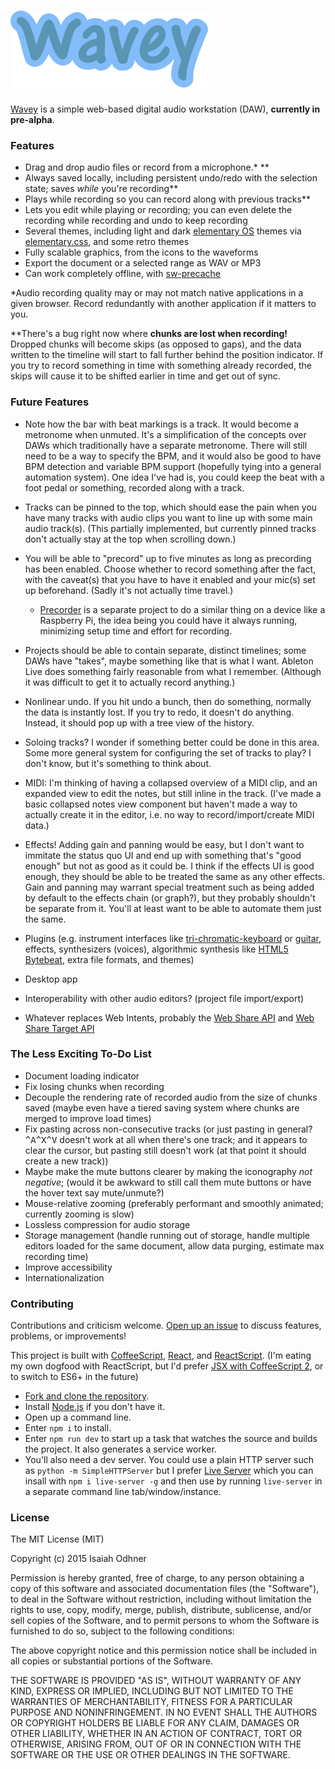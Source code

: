 
# [![Wavey](images/wavey-logotype.png)][app]

[Wavey][app] is a simple web-based digital audio workstation (DAW), **currently in pre-alpha**.

### Features

* Drag and drop audio files or record from a microphone.\* \*\*
* Always saved locally, including persistent undo/redo with the selection state; saves *while* you're recording\*\*
* Plays while recording so you can record along with previous tracks\*\*
* Lets you edit while playing or recording; you can even delete the recording while recording and undo to keep recording
* Several themes, including light and dark [elementary OS][] themes via [elementary.css][], and some retro themes
* Fully scalable graphics, from the icons to the waveforms
* Export the document or a selected range as WAV or MP3
* Can work completely offline, with [sw-precache][]

\*Audio recording quality may or may not match native applications in a given browser.
Record redundantly with another application if it matters to you.

\*\*There's a bug right now where **chunks are lost when recording!**
Dropped chunks will become skips (as opposed to gaps),
and the data written to the timeline will start to fall further behind the position indicator.
If you try to record something in time with something already recorded,
the skips will cause it to be shifted earlier in time and get out of sync.


### Future Features

* Note how the bar with beat markings is a track. It would become a metronome when unmuted.
It's a simplification of the concepts over DAWs which traditionally have a separate metronome.
There will still need to be a way to specify the BPM, and
it would also be good to have BPM detection and
variable BPM support (hopefully tying into a general automation system).
One idea I've had is, you could keep the beat with a foot pedal or something,
recorded along with a track.

* Tracks can be pinned to the top,
which should ease the pain when you have many tracks with audio clips
you want to line up with some main audio track(s).
(This partially implemented, but currently pinned tracks don't actually stay at the top when scrolling down.)

* You will be able to "precord" up to five minutes as long as precording has been enabled.
Choose whether to record something after the fact,
with the caveat(s) that you have to have it enabled and your mic(s) set up beforehand.
(Sadly it's not actually time travel.)
	* [Precorder][] is a separate project to do a similar thing
	on a device like a Raspberry Pi,
	the idea being you could have it always running,
	minimizing setup time and effort for recording.

* Projects should be able to contain separate, distinct timelines;
some DAWs have "takes", maybe something like that is what I want.
Ableton Live does something fairly reasonable from what I remember.
(Although it was difficult to get it to actually record anything.)

* Nonlinear undo.
If you hit undo a bunch, then do something, normally the data is instantly lost.
If you try to redo, it doesn't do anything.
Instead, it should pop up with a tree view of the history.

* Soloing tracks? I wonder if something better could be done in this area.
Some more general system for configuring the set of tracks to play?
I don't know, but it's something to think about.

* MIDI: I'm thinking of having a collapsed overview of a MIDI clip,
and an expanded view to edit the notes, but still inline in the track.
(I've made a basic collapsed notes view component but haven't made a way to actually create it in the editor,
i.e. no way to record/import/create MIDI data.)

* Effects!
Adding gain and panning would be easy,
but I don't want to immitate the status quo UI
and end up with something that's "good enough" but not as good as it could be.
I think if the effects UI is good enough, they should be able to be treated the same as any other effects.
Gain and panning may warrant special treatment
such as being added by default to the effects chain (or graph?),
but they probably shouldn't be separate from it.
You'll at least want to be able to automate them just the same.

* Plugins
(e.g. instrument interfaces like
[tri-chromatic-keyboard](https://github.com/1j01/tri-chromatic-keyboard) or
[guitar](https://github.com/1j01/guitar),
effects,
synthesizers (voices),
algorithmic synthesis like [HTML5 Bytebeat](http://greggman.com/downloads/examples/html5bytebeat/html5bytebeat.html),
extra file formats,
and themes)

* Desktop app

* Interoperability with other audio editors? (project file import/export)

* Whatever replaces Web Intents, probably the [Web Share API](https://github.com/WICG/web-share) and [Web Share Target API](https://github.com/WICG/web-share-target)


### The Less Exciting To-Do List

* Document loading indicator
* Fix losing chunks when recording
* Decouple the rendering rate of recorded audio from the size of chunks saved
(maybe even have a tiered saving system where chunks are merged to improve load times)
* Fix pasting across non-consecutive tracks
(or just pasting in general? <kbd>^A^X^V</kbd> doesn't work at all when there's one track;
and it appears to clear the cursor, but pasting still doesn't work (at that point it should create a new track))
* Maybe make the mute buttons clearer by making the iconography *not negative*;
(would it be awkward to still call them mute buttons or have the hover text say mute/unmute?)
* Mouse-relative zooming (preferably performant and smoothly animated; currently zooming is slow)
* Lossless compression for audio storage
* Storage management (handle running out of storage, handle multiple editors loaded for the same document, allow data purging, estimate max recording time)
* Improve accessibility
* Internationalization


### Contributing

Contributions and criticism welcome.
[Open up an issue][new issue] to discuss features, problems, or improvements!

This project is built with [CoffeeScript][], [React][], and [ReactScript][].
(I'm eating my own dogfood with ReactScript,
but I'd prefer [JSX with CoffeeScript 2](http://coffeescript.org/v2/#jsx),
or to switch to ES6+ in the future)

* [Fork and clone the repository](https://guides.github.com/activities/forking/).
* Install [Node.js](https://nodejs.org/en/) if you don't have it.
* Open up a command line.
* Enter `npm i` to install.
* Enter `npm run dev`
to start up a task that watches the source and builds the project.
It also generates a service worker.
* You'll also need a dev server.
You could use a plain HTTP server such as `python -m SimpleHTTPServer`
but I prefer [Live Server](https://github.com/tapio/live-server) which you can insall with `npm i live-server -g`
and then use by running `live-server` in a separate command line tab/window/instance.


### License

The MIT License (MIT)

Copyright (c) 2015 Isaiah Odhner

Permission is hereby granted, free of charge, to any person obtaining a copy
of this software and associated documentation files (the "Software"), to deal
in the Software without restriction, including without limitation the rights
to use, copy, modify, merge, publish, distribute, sublicense, and/or sell
copies of the Software, and to permit persons to whom the Software is
furnished to do so, subject to the following conditions:

The above copyright notice and this permission notice shall be included in all
copies or substantial portions of the Software.

THE SOFTWARE IS PROVIDED "AS IS", WITHOUT WARRANTY OF ANY KIND, EXPRESS OR
IMPLIED, INCLUDING BUT NOT LIMITED TO THE WARRANTIES OF MERCHANTABILITY,
FITNESS FOR A PARTICULAR PURPOSE AND NONINFRINGEMENT. IN NO EVENT SHALL THE
AUTHORS OR COPYRIGHT HOLDERS BE LIABLE FOR ANY CLAIM, DAMAGES OR OTHER
LIABILITY, WHETHER IN AN ACTION OF CONTRACT, TORT OR OTHERWISE, ARISING FROM,
OUT OF OR IN CONNECTION WITH THE SOFTWARE OR THE USE OR OTHER DEALINGS IN THE
SOFTWARE.


[app]: https://audioeditor.ml/
[elementary OS]: https://elementary.io/
[elementary.css]: https://github.com/1j01/elementary.css/
[Precorder]: https://github.com/1j01/precorder/
[sw-precache]: https://github.com/GoogleChrome/sw-precache
[CoffeeScript]: http://coffeescript.org/
[React]: https://facebook.github.io/react/
[ReactScript]: https://github.com/1j01/react-script
[new issue]: https://github.com/1j01/wavey/issues/new
